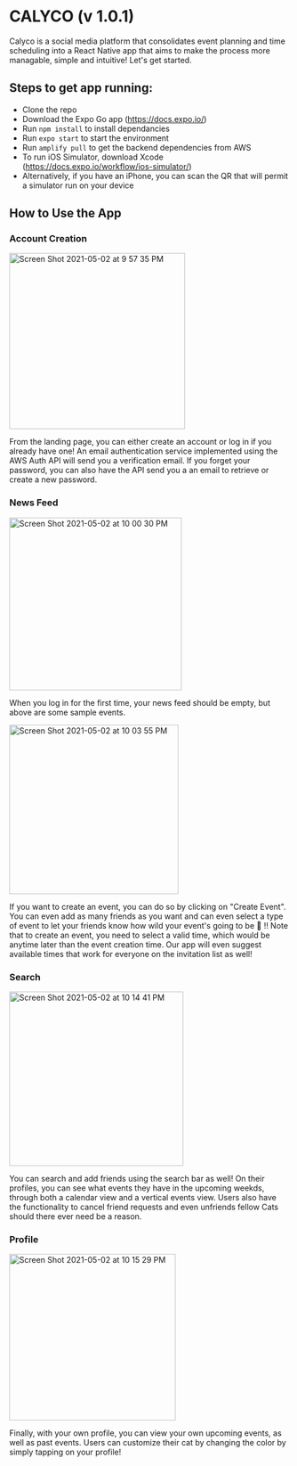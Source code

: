 # CALYCO (v 1.0.1)

Calyco is a social media platform that consolidates event planning and time scheduling into a React Native app that aims to make the process more managable, simple and intuitive! Let's get started.

## Steps to get app running:

- Clone the repo
- Download the Expo Go app (https://docs.expo.io/)
- Run `npm install` to install dependancies
- Run `expo start` to start the environment
- Run `amplify pull` to get the backend dependencies from AWS
- To run iOS Simulator, download Xcode (https://docs.expo.io/workflow/ios-simulator/)
- Alternatively, if you have an iPhone, you can scan the QR that will permit a simulator run on your device

## How to Use the App

### Account Creation

<img width="316" alt="Screen Shot 2021-05-02 at 9 57 35 PM" src="https://user-images.githubusercontent.com/45299876/116835656-694a0b80-ab91-11eb-96db-260127b13fad.png">

From the landing page, you can either create an account or log in if you already have one! An email authentication service implemented using the AWS Auth API will send you a verification email. If you forget your password, you can also have the API send you a an email to retrieve or create a new password.

### News Feed

<img width="310" alt="Screen Shot 2021-05-02 at 10 00 30 PM" src="https://user-images.githubusercontent.com/45299876/116835745-d198ed00-ab91-11eb-96d7-5b211d30b953.png">

When you log in for the first time, your news feed should be empty, but above are some sample events.

<img width="304" alt="Screen Shot 2021-05-02 at 10 03 55 PM" src="https://user-images.githubusercontent.com/45299876/116835863-4bc97180-ab92-11eb-98e3-4684f728969d.png">

If you want to create an event, you can do so by clicking on "Create Event". You can even add as many friends as you want and can even select a type of event to let your friends know how wild your event's going to be :raised_hands: !! Note that to create an event, you need to select a valid time, which would be anytime later than the event creation time. Our app will even suggest available times that work for everyone on the invitation list as well!

### Search

<img width="313" alt="Screen Shot 2021-05-02 at 10 14 41 PM" src="https://user-images.githubusercontent.com/45299876/116836245-cc3ca200-ab93-11eb-859f-6e6e1189c1e9.png">

You can search and add friends using the search bar as well! On their profiles, you can see what events they have in the upcoming weekds, through both a calendar view and a vertical events view. Users also have the functionality to cancel friend requests and even unfriends fellow Cats should there ever need be a reason.

### Profile

<img width="299" alt="Screen Shot 2021-05-02 at 10 15 29 PM" src="https://user-images.githubusercontent.com/45299876/116836279-e8d8da00-ab93-11eb-99b9-14fb29271cc7.png">

Finally, with your own profile, you can view your own upcoming events, as well as past events. Users can customize their cat by changing the color by simply tapping on your profile!
